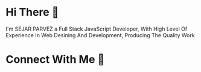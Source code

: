 # Hi There 👋

I'm SEJAR PARVEZ a Full Stack JavaScript Developer, 
With High Level Of Experience In Web Desining And Development, Producing The Quality Work

# Connect With Me 📨
